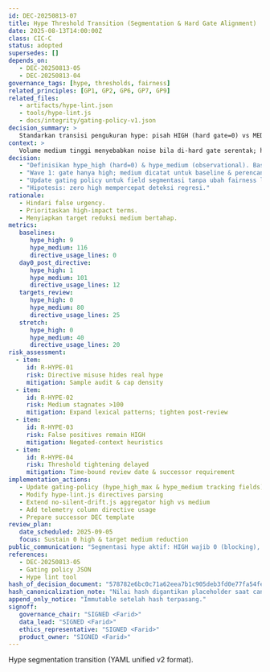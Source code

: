 ```yaml
---
id: DEC-20250813-07
title: Hype Threshold Transition (Segmentation & Hard Gate Alignment)
date: 2025-08-13T14:00:00Z
class: CIC-C
status: adopted
supersedes: []
depends_on:
   - DEC-20250813-05
   - DEC-20250813-04
governance_tags: [hype, thresholds, fairness]
related_principles: [GP1, GP2, GP6, GP7, GP9]
related_files:
   - artifacts/hype-lint.json
   - tools/hype-lint.js
   - docs/integrity/gating-policy-v1.json
decision_summary: >
   Standarkan transisi pengukuran hype: pisah HIGH (hard gate=0) vs MEDIUM (observational) untuk fokus mitigasi & kurangi noise.
context: >
   Volume medium tinggi menyebabkan noise bila di-hard gate serentak; high sedikit namun sinyal kuat -> segmentasi.
decision:
   - "Definisikan hype_high (hard=0) & hype_medium (observational). Baseline: high=0-9, medium=116."
   - "Wave 1: gate hanya high; medium dicatat untuk baseline & perencanaan reduksi."
   - "Update gating policy untuk field segmentasi tanpa ubah fairness lainnya."
   - "Hipotesis: zero high mempercepat deteksi regresi."
rationale:
   - Hindari false urgency.
   - Prioritaskan high-impact terms.
   - Menyiapkan target reduksi medium bertahap.
metrics:
   baselines:
      hype_high: 9
      hype_medium: 116
      directive_usage_lines: 0
   day0_post_directive:
      hype_high: 1
      hype_medium: 101
      directive_usage_lines: 12
   targets_review:
      hype_high: 0
      hype_medium: 80
      directive_usage_lines: 25
   stretch:
      hype_high: 0
      hype_medium: 40
      directive_usage_lines: 20
risk_assessment:
  - item:
     id: R-HYPE-01
     risk: Directive misuse hides real hype
     mitigation: Sample audit & cap density
  - item:
     id: R-HYPE-02
     risk: Medium stagnates >100
     mitigation: Expand lexical patterns; tighten post-review
  - item:
     id: R-HYPE-03
     risk: False positives remain HIGH
     mitigation: Negated-context heuristics
  - item:
     id: R-HYPE-04
     risk: Threshold tightening delayed
     mitigation: Time-bound review date & successor requirement
implementation_actions:
   - Update gating-policy (hype_high_max & hype_medium tracking fields)
   - Modify hype-lint.js directives parsing
   - Extend no-silent-drift.js aggregator high vs medium
   - Add telemetry column directive usage
   - Prepare successor DEC template
review_plan:
   date_scheduled: 2025-09-05
   focus: Sustain 0 high & target medium reduction
public_communication: "Segmentasi hype aktif: HIGH wajib 0 (blocking), MEDIUM dilacak (observational)."
references:
   - DEC-20250813-05
   - Gating policy JSON
   - Hype lint tool
hash_of_decision_document: "578782e6bc0c71a62eea7b1c905deb3fd0e77fa54fe3510a8ad5d198a34541a2"
hash_canonicalization_note: "Nilai hash digantikan placeholder saat canonical compute."
append_only_notice: "Immutable setelah hash terpasang."
signoff:
   governance_chair: "SIGNED <Farid>"
   data_lead: "SIGNED <Farid>"
   ethics_representative: "SIGNED <Farid>"
   product_owner: "SIGNED <Farid>"
---
```

Hype segmentation transition (YAML unified v2 format).

